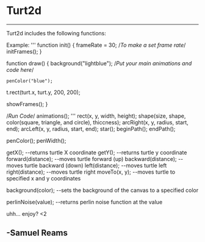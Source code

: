 # Turt2d
-------------------------
Turt2d includes the following functions:


Example:
'''
function init() {
  frameRate = 30; /*To make a set frame rate*/
  initFrames();
}

function draw() {
  background("lightblue");
  /*Put your main animations and code here*/
	
	penColor("blue");  
  t.rect(turt.x, turt.y, 200, 200);
	
  showFrames();
}


/*Run Code*/
animations();
'''
rect(x, y, width, height);
shape(size, shape, color(square, triangle, and circle), thiccness);
arcRight(x, y, radius, start, end);
arcLeft(x, y, radius, start, end);
star();
beginPath();
endPath();

penColor();
penWidth();

getX();    --returns turtle X coordinate
getY();    --returns turtle y coordinate
forward(distance);     --moves turtle forward (up)
backward(distance);    --moves turtle backward (down)
left(distance);        --moves turtle left
right(distance);       --moves turtle right
moveTo(x, y);          --moves turtle to specified x and y coordinates

background(color);  --sets the background of the canvas to a specified color

perlinNoise(value); --returns perlin noise function at the value


uhh... enjoy? <2

-Samuel Reams
-------------------------
